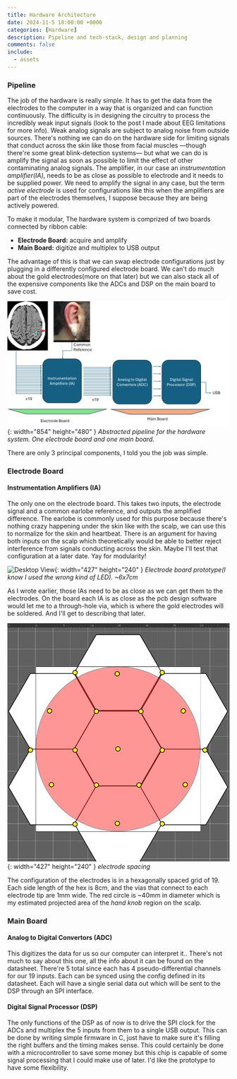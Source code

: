 ```yaml
---
title: Hardware Architecture
date: 2024-11-5 18:00:00 +0000
categories: [Hardware]
description: Pipeline and tech-stack, design and planning
comments: false
include:
  - assets
---
```


### Pipeline

The job of the hardware is really simple. It has to get the data from the electrodes to the computer in a way that is organized and can function continuously. The difficulty is in designing the circuitry to process the incredibly weak input signals (look to the post I made about EEG limitations for more info). Weak analog signals are subject to analog noise from outside sources. There's nothing we can do on the hardware side for limiting signals that conduct across the skin like those from facial muscles —though there're some great blink-detection systems— but what we can do is amplify the signal as soon as possible to limit the effect of other contaminating analog signals. The amplifier, in our case an *instrumentation amplifier(IA)*, needs to be as close as possible to electrode and it needs to be supplied power. We need to amplify the signal in any case, but the term *active electrode* is used for configurations like this when the amplifiers are part of the electrodes themselves, I suppose because they are being actively powered. 

To make it modular, The hardware system is comprized of two boards connected by ribbon cable:
- **Electrode Board:** acquire and amplify
- **Main Board:** digitize and multiplex to USB output

The advantage of this is that we can swap electrode configurations just by plugging in a differently configured electrode board. We can't do much about the gold electrodes(more on that later) but we can also stack all of the expensive components like the ADCs and DSP on the main board to save cost.

![Desktop View](/assets/img/post-images/hardware_pipeline.png){: width="854" height="480" }
_Abstracted pipeline for the hardware system. One electrode board and one main board._

There are only 3 principal components, I told you the job was simple.

### Electrode Board

#### Instrumentation Amplifiers (IA)

The only one on the electrode board. This takes two inputs, the electrode signal and a common earlobe reference, and outputs the amplified difference. The earlobe is commonly used for this purpose because there's nothing crazy happening under the skin like with the scalp, we can use this to normalize for the skin and heartbeat. There is an argument for having both inputs on the scalp which theoretically would be able to better reject interference from signals conducting across the skin. Maybe I'll test that configuration at a later date. Yay for modularity!

![Desktop View](/assets/img/post-images/IMG_1136.png){: width="427" height="240" }
_Electrode board prototype(I know I used the wrong kind of LED). ~6x7cm_

As I wrote earlier, those IAs need to be as close as we can get them to the electrodes. On the board each IA is as close as the pcb design software would let me to a through-hole via, which is where the gold electrodes will be soldered. And I'll get to describing that later. 

![Desktop View](/assets/img/post-images/electrode_diagram.png){: width="427" height="240" }
_electrode spacing_

The configuration of the electrodes is in a hexagonally spaced grid of 19. Each side length of the hex is 8cm, and the vias that connect to each electrode tip are 1mm wide. The red circle is ~40mm in diameter which is my estimated projected area of the *hand knob* region on the scalp. 

### Main Board

#### Analog to Digital Convertors (ADC)

This digitizes the data for us so our computer can interpret it.. There's not much to say about this one, all the info about it can be found on the datasheet. There're 5 total since each has 4 pseudo-differential channels for our 19 inputs. Each can be synced using the config defined in its datasheet. Each will have a single serial data out which will be sent to the DSP through an SPI interface.


#### Digital Signal Processor (DSP)

The only functions of the DSP as of now is to drive the SPI clock for the ADCs and multiplex the 5 inputs from them to a single USB output. This can be done by writing simple firmware in C, just have to make sure it's filling the right buffers and the timing makes sense. This could certainly be done with a microcontroller to save some money but this chip is capable of some signal processing that I could make use of later. I'd like the prototype to have some flexibility.
